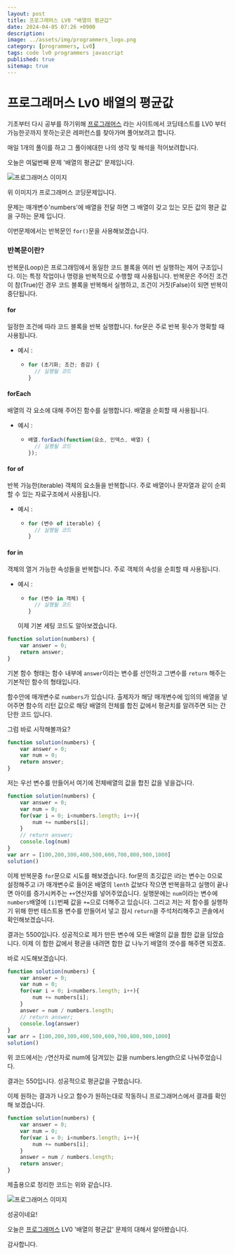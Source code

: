 ```yaml
---
layout: post
title: 프로그래머스 LV0 "배열의 평균값"
date: 2024-04-05 07:26 +0900
description: 
image: ../assets/img/programmers_logo.png
category: [programmers, Lv0]
tags: code lv0 programmers javascript
published: true
sitemap: true
---
```


# 프로그래머스 Lv0 배열의 평균값

  기초부터 다시 공부를 하기위해 [프로그래머스](https://programmers.co.kr/) 라는 사이트에서
  코딩테스트를 LV0 부터 가능한곳까지 못하는곳은 레퍼런스를 찾아가며 풀어보려고 합니다.
  
  매일 1개의 풀이를 하고 그 풀이에대한 나의 생각 및 해석을 적어보려합니다.

  오늘은 여덟번째 문제 '배열의 평균값' 문제입니다.

  ![프로그래머스 이미지](../assets/img/배열의평균값_01.png)

  위 이미지가 프로그래머스 코딩문제입니다.
  
  문제는 매개변수'numbers'에 배열을 전달 하면 그 배열이 갖고 있는 모든 값의 평균 값을 구하는 문제 입니다.

  이번문제에서는 반복문인 `for()`문을 사용해보겠습니다.

### 반복문이란?
  반복문(Loop)은 프로그래밍에서 동일한 코드 블록을 여러 번 실행하는 제어 구조입니다. 이는 특정 작업이나 명령을 반복적으로 수행할 때 사용됩니다. 반복문은 주어진 조건이 참(True)인 경우 코드 블록을 반복해서 실행하고, 조건이 거짓(False)이 되면 반복이 중단됩니다.
#### for
일정한 조건에 따라 코드 블록을 반복 실행합니다. for문은 주로 반복 횟수가 명확할 때 사용됩니다.
+ 예시 :
    + ```javascript
      for (초기화; 조건; 증감) {
        // 실행될 코드
      }
      ```

#### forEach
배열의 각 요소에 대해 주어진 함수를 실행합니다. 배열을 순회할 때 사용됩니다.
+ 예시 :
    + ```javascript
      배열.forEach(function(요소, 인덱스, 배열) {
        // 실행될 코드
      });
      ```

#### for of
반복 가능한(iterable) 객체의 요소들을 반복합니다. 주로 배열이나 문자열과 같이 순회할 수 있는 자료구조에서 사용됩니다.
+ 예시 :
    + ```javascript
      for (변수 of iterable) {
        // 실행될 코드
      }
      ```

#### for in
객체의 열거 가능한 속성들을 반복합니다. 주로 객체의 속성을 순회할 때 사용됩니다.
+ 예시 :
    + ```javascript
      for (변수 in 객체) {
        // 실행될 코드
      }
      ```



  이제 기본 세팅 코드도 알아보겠습니다.
  
```javascript
function solution(numbers) {
    var answer = 0;
    return answer;
}
``` 
기본 함수 형태는 함수 내부에 `answer`이라는 변수를 선언하고 그변수를 `return` 해주는 기본적인 함수의 형태입니다.

함수안에 매개변수로 `numbers`가 있습니다. 출제자가 해당 매개변수에 임의의 배열을 넣어주면
함수의 리턴 값으로 해당 배열의 전체를 합친 값에서 평균치를 알려주면 되는 간단한 코드 입니다.

그럼 바로 시작해볼까요?

```javascript
function solution(numbers) {
    var answer = 0;
    var num = 0;
    return answer;
}
```    

저는 우선 변수를 만들어서 여기에 전체배열의 값을 합친 값을 넣을겁니다.   

```javascript
function solution(numbers) {
    var answer = 0;
    var num = 0;
    for(var i = 0; i<numbers.length; i++){
        num += numbers[i];
    }
    // return answer;
    console.log(num)
}
var arr = [100,200,300,400,500,600,700,800,900,1000]
solution()
``` 
이제 반복문중 `for`문으로 시도를 해보겠습니다.
for문의 초깃값은 i라는 변수는 0으로 설정해주고 i가 매개변수로 들어온 배열의 `lenth` 값보다 작으면 반복을하고 실행이 끝나면 아이를 증가시켜주는 `++`연산자를 넣어주었습니다.
실행문에는 `num`이라는 변수에 `numbers`배열에 `[i]`번째 값을 `+=`으로 더해주고 있습니다.
그리고 저는 저 함수를 실행하기 위해 한번 테스트용 변수를 만들어서 넣고 잠시 `return`을 주석처리해주고 콘솔에서 확인해보겠습니다.

결과는 5500입니다. 성공적으로 제가 만든 변수에 모든 배열의 값을 합한 값을 담았습니다.
이제 이 합한 값에서 평균을 내려면 합한 값 나누기 배열의 갯수를 해주면 되겠죠.

바로 시도해보겠습니다.

```javascript
function solution(numbers) {
    var answer = 0;
    var num = 0;
    for(var i = 0; i<numbers.length; i++){
        num += numbers[i];
    }
    answer = num / numbers.length;
    // return answer;
    console.log(answer)
}
var arr = [100,200,300,400,500,600,700,800,900,1000]
solution()
``` 

위 코드에서는 `/`연산자로 num에 담겨있는 값을 numbers.length으로 나눠주었습니다.

결과는 550입니다. 성공적으로 평균값을 구했습니다.

이제 원하는 결과가 나오고 함수가 원하는대로 작동하니 프로그래머스에서 결과를 확인해 보겠습니다.

```javascript
function solution(numbers) {
    var answer = 0;
    var num = 0;
    for(var i = 0; i<numbers.length; i++){
        num += numbers[i];
    }
    answer = num / numbers.length;
    return answer;
}
``` 
제출용으로 정리한 코드는 위와 같습니다.

![프로그래머스 이미지](../assets/img/배열의평균값_02.png)

성공이네요!

오늘은 [프로그래머스](https://programmers.co.kr/) LV0 '배열의 평균값' 문제의 대해서 알아봤습니다.

감사합니다.